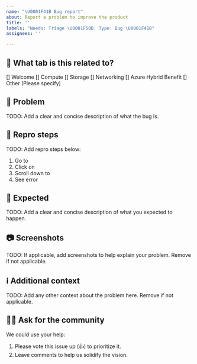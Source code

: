 ```yaml
---
name: "\U0001F41B Bug report"
about: Report a problem to improve the product
title: ''
labels: "Needs: Triage \U0001F50D, Type: Bug \U0001F41B"
assignees: ''

---
```


<!--
⚠️⚠️⚠️ BEFORE YOU SUBMIT ⚠️⚠️⚠️
1. Confirm there isn't an issue already. If so, vote it up (👍) and add comments.
2. Complete all TODO items below and remove the TODO lines after.
3. Internal: Add applicable labels: Type, Micro PR, Area
-->

## 📝 What tab is this related to?

[] Welcome
[] Compute
[] Storage
[] Networking
[] Azure Hybrid Benefit
[] Other (Please specify)


## 🐛 Problem
TODO: Add a clear and concise description of what the bug is.

## 👣 Repro steps
TODO: Add repro steps below:
1. Go to
2. Click on
3. Scroll down to
4. See error

## 🤔 Expected
TODO: Add a clear and concise description of what you expected to happen.

## 📷 Screenshots
TODO: If applicable, add screenshots to help explain your problem. Remove if not applicable.

## ℹ️ Additional context
TODO: Add any other context about the problem here. Remove if not applicable.

## 🙋‍♀️ Ask for the community
We could use your help:
1. Please vote this issue up (👍) to prioritize it.
2. Leave comments to help us solidify the vision.
